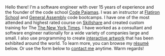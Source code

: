 Hello there! I'm a software engineer with over 15 years of experience and the founder of the code school <a href='https://codepajamas.com/' target='_blank'>Code Pajamas</a>. I was an instructor at <a href='https://flatironschool.com/' target='_blank'>Flatiron School</a> and <a href='https://generalassemb.ly/' target='_blank'>General Assembly</a> code bootcamps. I have one of the most attended and highest rated course on <a href='https://www.skillshare.com/classes/Build-an-HTML-and-CSS-Website-From-Scratch/1216366887/projects' target='_blank'>Skillshare</a> and created custom training for The <a href='https://www.nytimes.com/' target='_blank'>The New York Times</a>. I have worked as a consultant and software engineer nationally for a wide variety of companies large and small. I also use programming to create <a href='https://jonathangrover.com/' target='_blank'>interactive artwork</a> that has been exhibited around the world. To learn more, you can browse my <a href='#resume'>résumé</a> below. Or use the form below to <a href='#contact'>contact me</a> anytime. Warm regards!

